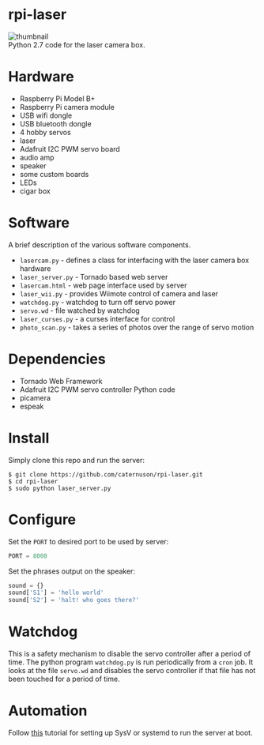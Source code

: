# rpi-laser
![thumbnail](http://caternuson.github.io/rpi-laser-thumb.jpg)<br/>
Python 2.7 code for the laser camera box.

# Hardware
* Raspberry Pi Model B+
* Raspberry Pi camera module
* USB wifi dongle
* USB bluetooth dongle
* 4 hobby servos
* laser
* Adafruit I2C PWM servo board
* audio amp
* speaker
* some custom boards
* LEDs
* cigar box

# Software
A brief description of the various software components.
* ```lasercam.py``` - defines a class for interfacing with the laser camera box hardware
* ```laser_server.py``` - Tornado based web server
* ```lasercam.html``` - web page interface used by server
* ```laser_wii.py``` - provides Wiimote control of camera and laser
* ```watchdog.py``` - watchdog to turn off servo power
* ```servo.wd``` - file watched by watchdog
* ```laser_curses.py``` - a curses interface for control
* ```photo_scan.py``` - takes a series of photos over the range of servo motion

# Dependencies
* Tornado Web Framework
* Adafruit I2C PWM servo controller Python code
* picamera
* espeak

# Install
Simply clone this repo and run the server:
```
$ git clone https://github.com/caternuson/rpi-laser.git
$ cd rpi-laser
$ sudo python laser_server.py
```

# Configure
Set the ```PORT``` to desired port to be used by server:
```python
PORT = 8008
```
Set the phrases output on the speaker:
```python
sound = {}
sound['S1'] = 'hello world'
sound['S2'] = 'halt! who goes there?'
```

# Watchdog
This is a safety mechanism to disable the servo controller after a period of time.
The python program ```watchdog.py``` is run periodically from a ```cron``` job.
It looks at the file ```servo.wd``` and disables the servo controller if that file has not been
touched for a period of time.

# Automation
Follow [this](https://learn.adafruit.com/running-programs-automatically-on-your-tiny-computer/overview)
tutorial for setting up SysV or systemd to run the server at boot.
